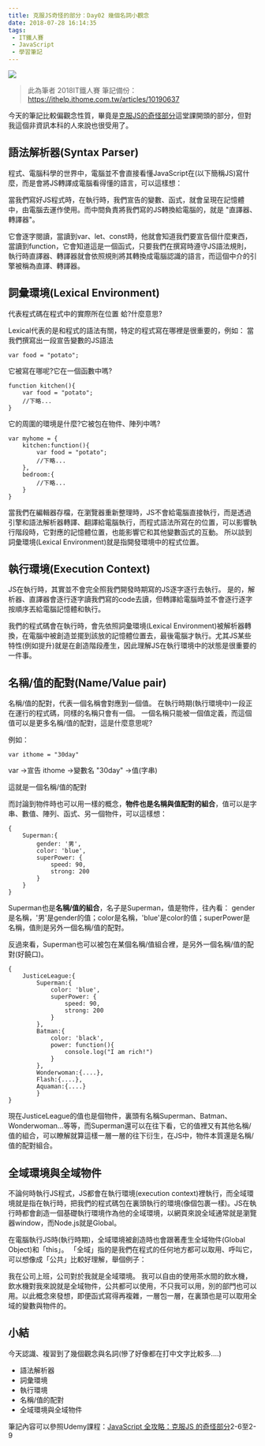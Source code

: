 ```yaml
---
title: 克服JS奇怪的部分：Day02 幾個名詞小觀念
date: 2018-07-28 16:14:35
tags:
 - IT鐵人賽
 - JavaScript
 - 學習筆記
---
```

![](https://4.bp.blogspot.com/-tQQ8tog2G-I/W1wan49c2CI/AAAAAAAAIac/6PI_O8WGQQwV89sv8pRZjhakhw-dg1KYwCLcBGAs/s1600/2018ITMANJS02.png)
<!-- more -->
> 此為筆者 2018IT鐵人賽 筆記備份：https://ithelp.ithome.com.tw/articles/10190637


今天的筆記比較偏觀念性質，畢竟是[克服JS的奇怪部分](https://www.udemy.com/javascriptjs/)這堂課開頭的部分，但對我這個非資訊本科的人來說也很受用了。

## 語法解析器(Syntax Parser)

程式、電腦科學的世界中，電腦並不會直接看懂JavaScript在(以下簡稱JS)寫什麼，而是會將JS轉譯成電腦看得懂的語言，可以這樣想：

當我們寫好JS程式時，在執行時，我們宣告的變數、函式，就會呈現在記憶體中，由電腦去運作使用。而中間負責將我們寫的JS轉換給電腦的，就是 "直譯器、轉譯器"。

它會逐字閱讀，當讀到var、let、const時，他就會知道我們要宣告個什麼東西，當讀到function，它會知道這是一個函式，只要我們在撰寫時遵守JS語法規則，執行時直譯器、轉譯器就會依照規則將其轉換成電腦認識的語言，而這個中介的引擎被稱為直譯、轉譯器。

## 詞彙環境(Lexical Environment)

代表程式碼在程式中的實際所在位置
蛤?什麼意思?

Lexical代表的是和程式的語法有關，特定的程式寫在哪裡是很重要的，例如：
當我們撰寫出一段宣告變數的JS語法

```JS
var food = "potato";
```

它被寫在哪呢?它在一個函數中嗎?

```JS
function kitchen(){
    var food = "potato";
    //下略...
}
```

它的周圍的環境是什麼?它被包在物件、陣列中嗎?

```JS
var myhome = {
    kitchen:function(){
        var food = "potato";
        //下略...
    },
    bedroom:{
        //下略...
    }
}
```

當我們在編輯器存檔，在瀏覽器重新整理時，JS不會給電腦直接執行，而是透過引擎和語法解析器轉譯、翻譯給電腦執行，而程式語法所寫在的位置，可以影響執行階段時，它對應的記憶體位置，也能影響它和其他變數函式的互動。
所以談到詞彙環境(Lexical Environment)就是指開發環境中的程式位置。
　
## 執行環境(Execution Context)

JS在執行時，其實並不會完全照我們開發時期寫的JS逐字逐行去執行。
是的，解析器、直譯器會逐行逐字讀我們寫的code去讀，但轉譯給電腦時並不會逐行逐字按順序丟給電腦記憶體和執行。

我們的程式碼會在執行時，會先依照詞彙環境(Lexical Environment)被解析器轉換，在電腦中被創造並擺到該放的記憶體位置去，最後電腦才執行。尤其JS某些特性(例如提升)就是在創造階段產生，因此理解JS在執行環境中的狀態是很重要的一件事。
　
　
## 名稱/值的配對(Name/Value pair)

名稱/值的配對，代表一個名稱會對應到一個值。
在執行時期(執行環境中)一段正在運行的程式碼，同樣的名稱只會有一個。
一個名稱只能被一個值定義，而這個值可以是更多名稱/值的配對，這是什麼意思呢?

例如：
```JS
var ithome = "30day"
```
var       ->宣告
ithome    ->變數名
"30day"   ->值(字串)

這就是一個名稱/值的配對

而討論到物件時也可以用一樣的概念，**物件也是名稱與值配對的組合**，值可以是字串、數值、陣列、函式、另一個物件，可以這樣想：
```JS
{
	Superman:{
        gender: '男',
        color: 'blue',
        superPower: {
            speed: 90,
            strong: 200
	    }
	}
}
```
Superman也是**名稱/值的組合**，名子是Superman，值是物件，往內看：
gender是名稱，'男'是gender的值；color是名稱，'blue'是color的值；superPower是名稱，值則是另外一個名稱/值的配對。

反過來看，Superman也可以被包在某個名稱/值組合裡，是另外一個名稱/值的配對(好饒口)。
```JS
{
    JusticeLeague:{
        Superman:{
            color: 'blue',
            superPower: {
                speed: 90,
                strong: 200
            }
        },
        Batman:{
            color: 'black',
            power: function(){
                console.log("I am rich!")
            }
        },
        Wonderwoman:{....},
        Flash:{....},
        Aquaman:{....}
        }
}
```

現在JusticeLeague的值也是個物件，裏頭有名稱Superman、Batman、Wonderwoman...等等，而Superman還可以在往下看，它的值裡又有其他名稱/值的組合，可以瞭解就算這樣一層一層的往下衍生，在JS中，物件本質還是名稱/值的配對組合。
　
## 全域環境與全域物件

不論何時執行JS程式，JS都會在執行環境(execution context)裡執行，而全域環境就是指在執行時，把我們的程式碼包在裏頭執行的環境(像個包裹一樣)。JS在執行時都會創造一個基礎執行環境作為他的全域環境，以網頁來說全域通常就是瀏覽器window，而Node.js就是Global。

在電腦執行JS時(執行時期)，全域環境被創造時也會跟著產生全域物件(Global Object)和「this」。
「全域」指的是我們在程式的任何地方都可以取用、呼叫它，可以想像成「公共」比較好理解，舉個例子：

我在公司上班，公司對於我就是全域環境。
我可以自由的使用茶水間的飲水機，飲水機對我來說就是全域物件，公共都可以使用，不只我可以用，別的部門也可以用。以此概念來發想，即便函式寫得再複雜，一層包一層，在裏頭也是可以取用全域的變數與物件的。


## 小結
今天認識、複習到了幾個觀念與名詞(慘了好像都在打中文字比較多....)
* 語法解析器
* 詞彙環境
* 執行環境
* 名稱/值的配對
* 全域環境與全域物件
　

筆記內容可以參照Udemy課程：[JavaScript 全攻略：克服JS 的奇怪部分](https://www.udemy.com/javascriptjs/)2-6至2-9